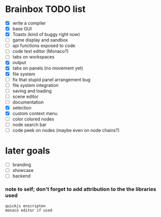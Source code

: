 # Brainbox TODO list
  - [x] write a compiler
  - [x] base GUI
  - [x] Toasts (kind of buggy right now)
  - [ ] game display and sandbox
  - [ ] api functions exposed to code
  - [ ] code text editor (Monaco?)
  - [ ] tabs on workspaces
  - [x] output
  - [x] tabs on panels (no movement yet)
  - [x] file system
  - [ ] fix that stupid panel arrangement bug
  - [ ] file system integration
  - [ ] saving and loading
  - [ ] scene editor
  - [ ] documentation
  - [x] selection
  - [x] custom context menu
  - [ ] color colored nodes
  - [ ] node search bar
  - [ ] code peek on nodes (maybe even on node chains?)

# later goals
  - [ ] branding
  - [ ] showcase
  - [ ] backend

### note to self; don't forget to add attribution to the the libraries used
```
quickjs enscripten
monaco editor if used
```